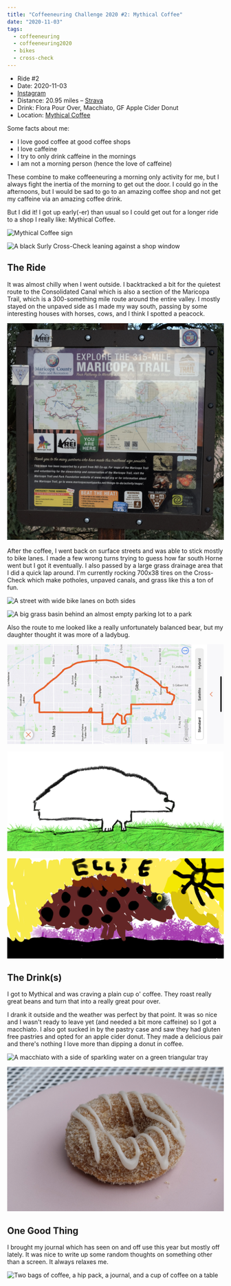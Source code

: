 ```yaml
---
title: "Coffeeneuring Challenge 2020 #2: Mythical Coffee"
date: "2020-11-03"
tags:
  - coffeeneuring
  - coffeeneuring2020
  - bikes
  - cross-check
---
```


- Ride #2
- Date: 2020-11-03
- [Instagram](https://www.instagram.com/p/CHJWEziJeMh/)
- Distance: 20.95 miles – [Strava](https://www.strava.com/activities/4282209423)
- Drink: Flora Pour Over, Macchiato, GF Apple Cider Donut
- Location: [Mythical Coffee](https://www.instagram.com/mythical.coffee)

Some facts about me:

- I love good coffee at good coffee shops
- I love caffeine
- I try to only drink caffeine in the mornings
- I am not a morning person (hence the love of caffeine)

These combine to make coffeeneuring a morning only activity for me, but I always fight the inertia of the morning to get out the door. I could go in the afternoons, but I would be sad to go to an amazing coffee shop and not get my caffeine via an amazing coffee drink.

But I did it! I got up early(-er) than usual so I could get out for a longer ride to a shop I really like: Mythical Coffee.

![Mythical Coffee sign](../images/coffeeneuring/2020/ride-2/mythical-sign.jpg)

![A black Surly Cross-Check leaning against a shop window](../images/coffeeneuring/2020/ride-2/bike.jpg)

## The Ride

It was almost chilly when I went outside. I backtracked a bit for the quietest route to the Consolidated Canal which is also a section of the Maricopa Trail, which is a 300-something mile route around the entire valley. I mostly stayed on the unpaved side as I made my way south, passing by some interesting houses with horses, cows, and I think I spotted a peacock.

![Sign with a local map of Maricopa Trail and a map of the entire Maricopa Trail](../images/coffeeneuring/2020/ride-2/maricopa-trail-map.jpg)

After the coffee, I went back on surface streets and was able to stick mostly to bike lanes. I made a few wrong turns trying to guess how far south Horne went but I got it eventually. I also passed by a large grass drainage area that I did a quick lap around. I'm currently rocking 700x38 tires on the Cross-Check which make potholes, unpaved canals, and grass like this a ton of fun.

![A street with wide bike lanes on both sides](../images/coffeeneuring/2020/ride-2/bike-lane.jpg)

![A big grass basin behind an almost empty parking lot to a park](../images/coffeeneuring/2020/ride-2/basin-park.jpg)

Also the route to me looked like a really unfortunately balanced bear, but my daughter thought it was more of a ladybug.

![A red outline of the route on a map](../images/coffeeneuring/2020/ride-2/route.png)

![Outline of the route that looks like a bear on grass](../images/coffeeneuring/2020/ride-2/route-bear.png)

![Outline of the route that looks like a ladybug under a yellow sun](../images/coffeeneuring/2020/ride-2/route-ladybug.png)

## The Drink(s)

I got to Mythical and was craving a plain cup o' coffee. They roast really great beans and turn that into a really great pour over.

I drank it outside and the weather was perfect by that point. It was so nice and I wasn't ready to leave yet (and needed a bit more caffeine) so I got a macchiato. I also got sucked in by the pastry case and saw they had gluten free pastries and opted for an apple cider donut. They made a delicious pair and there's nothing I love more than dipping a donut in coffee.

![A macchiato with a side of sparkling water on a green triangular tray](../images/coffeeneuring/2020/ride-2/macchiato.jpg)

![A gluten-free apple cider donut on a pink plate](../images/coffeeneuring/2020/ride-2/donut.jpg)

## One Good Thing

I brought my journal which has seen on and off use this year but mostly off lately. It was nice to write up some random thoughts on something other than a screen. It always relaxes me.

![Two bags of coffee, a hip pack, a journal, and a cup of coffee on a table](../images/coffeeneuring/2020/ride-2/table.jpg)
